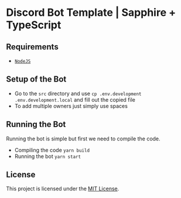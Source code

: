 # Discord Bot Template | Sapphire + TypeScript

## Requirements

- [`NodeJS`](https://nodejs.org/en/download/current/)

## Setup of the Bot

- Go to the `src` directory and use `cp .env.development .env.development.local` and fill out the copied file
- To add multiple owners just simply use spaces

## Running the Bot

Running the bot is simple but first we need to compile the code.

- Compiling the code `yarn build`
- Running the bot `yarn start`

## License

This project is licensed under the [MIT License](https://github.com/ArtieFuzzz/bot-template/blob/main/LICENSE.md).
